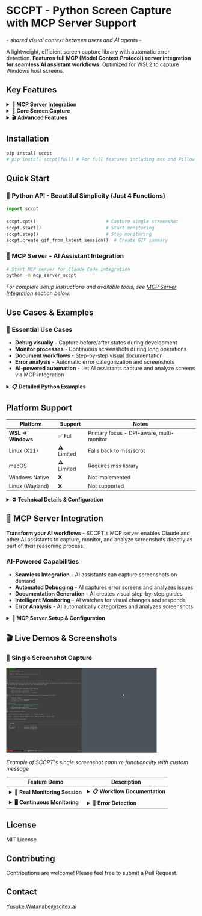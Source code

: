 <!-- ---
!-- Timestamp: 2025-08-23 22:23:25
!-- Author: ywatanabe
!-- File: /home/ywatanabe/proj/sccpt/README.md
!-- --- -->

# SCCPT - Python Screen Capture with MCP Server Support
*- shared visual context between users and AI agents -*

A lightweight, efficient screen capture library with automatic error detection. **Features full MCP (Model Context Protocol) server integration for seamless AI assistant workflows.** Optimized for WSL2 to capture Windows host screens.

## Key Features

<details>
<summary><strong>🤖 MCP Server Integration</strong></summary>

- **AI Assistant Ready** - Built-in MCP server for Claude Code and other AI assistants
- **Direct Screenshot Control** - AI can capture, monitor, and analyze screenshots programmatically
- **Automated Workflows** - Perfect for debugging, documentation, and monitoring tasks
- **Real-time Interaction** - AI assistants can respond to visual changes instantly

</details>

<details>
<summary><strong>📸 Core Screen Capture</strong></summary>

- 🖼️ **Windows Host Capture from WSL** - Seamlessly capture Windows desktop from WSL with DPI awareness
- 🖥️ **Multi-Monitor Support** - Capture single monitor or all monitors combined
- 🚨 **Automatic Error Detection** - Automatically categorizes screenshots when called in exception handlers
- 🗜️ **JPEG Compression** - Reduce file sizes with configurable quality (~250KB JPEG vs ~2MB PNG)

</details>

<details>
<summary><strong>🎬 Advanced Features</strong></summary>

- ⏱️ **Continuous Monitoring** - Automatic captures at configurable intervals (WSL: ~1.5s minimum due to PowerShell overhead)  
- 🎥 **GIF Summaries** - Create animated GIFs from monitoring sessions for easy sharing
- 📝 **Smart Filenames** - Timestamps + normalized messages + category indicators
- 🔄 **Thread-Safe** - Safe for concurrent operations
- 🎯 **Minimal Logging** - Clean, single-line output per screenshot

</details>

## Installation

```bash
pip install sccpt
# pip install sccpt[full] # For full features including mss and Pillow support:
```

## Quick Start

### 🐍 Python API - Beautiful Simplicity (Just 4 Functions)

```python
import sccpt

sccpt.cpt()                          # Capture single screenshot
sccpt.start()                        # Start monitoring  
sccpt.stop()                         # Stop monitoring
sccpt.create_gif_from_latest_session()  # Create GIF summary
```

### 🤖 MCP Server - AI Assistant Integration

```bash
# Start MCP server for Claude Code integration
python -m mcp_server_sccpt
```

*For complete setup instructions and available tools, see [MCP Server Integration](#-mcp-server-integration) section below.*

## Use Cases & Examples

### 📸 **Essential Use Cases**
- **Debug visually** - Capture before/after states during development  
- **Monitor processes** - Continuous screenshots during long operations
- **Document workflows** - Step-by-step visual documentation
- **Error analysis** - Automatic error categorization and screenshots
- **AI-powered automation** - Let AI assistants capture and analyze screens via MCP integration

<details>
<summary><strong>📋 Detailed Python Examples</strong></summary>

### 🐛 Debug Your Code Visually

```python
import sccpt

def process_data(df):
    sccpt.cpt("before transformation")
    df = df.transform(complex_operation)
    sccpt.cpt("after transformation")
    return df
```

### 🚨 Automatic Error Screenshots

```python
import sccpt

try:
    selenium_driver.click(button)
    api_response = fetch_data()
except Exception as e:
    sccpt.cpt()  # Auto-adds -stderr suffix
    raise
```

### 🔍 Monitor Long-Running Processes

```python
import sccpt

sccpt.start()  # Start taking screenshots every second
train_model()  # Your long operation
sccpt.stop()
```

### 🎬 Create GIF Summaries

```python
import sccpt

sccpt.start()
# ... your process ...  
sccpt.stop()
sccpt.create_gif_from_latest_session()
# 📹 GIF created: ~/.cache/sccpt/20250823_104523_summary.gif
```

</details>

## Platform Support

| Platform | Support | Notes |
|----------|---------|-------|
| **WSL → Windows** | ✅ Full | Primary focus - DPI-aware, multi-monitor |
| Linux (X11) | ⚠️ Limited | Falls back to mss/scrot |
| macOS | ⚠️ Limited | Requires mss library |
| Windows Native | ❌ | Not implemented |
| Linux (Wayland) | ❌ | Not supported |

<details>
<summary><strong>⚙️ Technical Details & Configuration</strong></summary>

## Configuration

All configuration through function parameters - no config files needed!

```python
sccpt.start(
    output_dir="~/screenshots",  # Where to save
    interval=2.0,                # Seconds between captures
    quality=85,                  # JPEG quality (1-100)
    verbose=False                # Silent mode
)
```

## File Structure

```
~/.cache/sccpt/
├── 20250823_104523-message-stdout.jpg    # Normal capture
├── 20250823_104525-error-stderr.jpg      # Error capture  
└── 20250823_104530_0001_*.jpg            # Monitoring mode

Cache automatically managed (1GB default limit, oldest files removed)
```

## Requirements

- Python 3.7+
- WSL environment (for Windows capture)
- PowerShell access to Windows host

Optional:
- `Pillow` - JPEG compression (recommended)
- `mss` - Cross-platform fallback

</details>

## 🤖 MCP Server Integration

**Transform your AI workflows** - SCCPT's MCP server enables Claude and other AI assistants to capture, monitor, and analyze screenshots directly as part of their reasoning process.

### AI-Powered Capabilities
- **Seamless Integration** - AI assistants can capture screenshots on demand
- **Automated Debugging** - AI captures error screens and analyzes issues  
- **Documentation Generation** - AI creates visual step-by-step guides
- **Intelligent Monitoring** - AI watches for visual changes and responds
- **Error Analysis** - AI automatically categorizes and analyzes screenshots

<details>
<summary><strong>🔧 MCP Server Setup & Configuration</strong></summary>

### Setup

```json
// Add to your Claude Code settings
{
  "mcpServers": {
    "sccpt": {
      "command": "python", 
      "args": ["/path/to/sccpt/mcp_server_sccpt.py"]
    }
  }
}
```

### Available MCP Tools

**Core Capture:**
- `capture_screenshot` - Take single screenshots with custom messages
- `start_monitoring` / `stop_monitoring` - Continuous monitoring at configurable intervals
- `get_monitoring_status` - Check current monitoring status

**Analysis & Management:**
- `analyze_screenshot` - AI-powered error detection and categorization
- `list_recent_screenshots` - Browse capture history by category (stdout/stderr)
- `clear_cache` - Manage screenshot cache size

**Advanced Features:**
- `create_gif` - Generate animated summaries from monitoring sessions
- `list_sessions` - List available sessions for GIF creation

</details>

## 🎬 Live Demos & Screenshots

### 📸 Single Screenshot Capture
<img src="docs/screenshots/demo-single-capture.jpg" width="400" alt="Demo Screenshot">

*Example of SCCPT's single screenshot capture functionality with custom message*

| Feature Demo | Description |
|--------------|-------------|
| <details><summary><strong>🔄 Real Monitoring Session</strong></summary><img src="docs/screenshots/monitoring-session-demo.gif" width="280" alt="Real Monitoring Demo"><br><em>Real GIF from actual monitoring session</em><br><br><strong>Session Details:</strong><br>• 30s monitoring interval<br>• 11 automatic captures<br>• 2.8MB optimized GIF<br>• JPEG compression<br>• Timestamp-based naming</details> | <details><summary><strong>📋 Workflow Documentation</strong></summary><img src="docs/screenshots/workflow_demo.gif" width="280" alt="Workflow Demo"><br><em>Step-by-step process capture (230KB, 7 frames)</em><br><br><strong>Features:</strong><br>• Sequential capture<br>• Auto file organization<br>• Visual documentation<br>• Efficient compression</details> |
| <details><summary><strong>🖥️ Continuous Monitoring</strong></summary><img src="docs/screenshots/monitoring_demo.gif" width="280" alt="Monitoring Demo"><br><em>Real-time progress tracking (429KB, 12 frames)</em><br><br><strong>Technical:</strong><br>• Real-time monitoring<br>• Progress visualization<br>• Frame compression<br>• Session management</details> | <details><summary><strong>🚨 Error Detection</strong></summary><img src="docs/screenshots/error_detection_demo.gif" width="280" alt="Error Detection Demo"><br><em>Context-aware categorization (322KB, 5 frames)</em><br><br><strong>Smart Features:</strong><br>• Error detection<br>• stdout/stderr tagging<br>• Exception integration<br>• Intelligent naming</details> |

## License

MIT License

## Contributing

Contributions are welcome! Please feel free to submit a Pull Request.

## Contact
Yusuke.Watanabe@scitex.ai

<!-- EOF -->